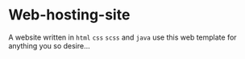 # Web-hosting-site
A website written in ```html``` ```css``` ```scss``` and ```java``` use this web template for anything you so desire...
